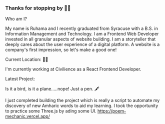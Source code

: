 ### Thanks for stopping by 🤸‍♀️

Who am I?

My name is Ruhama and I recently graduated from Syracuse with a B.S. in Information Management and Technology. I am a Frontend Web Developer invested in all granular aspects of website building. I am a storyteller that deeply cares about the user experience of a digital platform. A website is a company's first impression, so let's make a good one!

Current Location: 👩‍💼

I'm currently working at Civilience as a React Frontend Developer.


Latest Project:

Is it a bird, is it a plane.....nope! Just a pen. 🖋️

I just completed building the project which is really a script to automate my discovery of new Amharic words to aid my learning. I took the opportunity to practice some Three.js by ading some UI.
https://poem-mechanic.vercel.app/


<!--
**ruhamasahle/ruhamasahle** is a ✨ _special_ ✨ repository because its `README.md` (this file) appears on your GitHub profile.

Here are some ideas to get you started:

- 🔭 I’m currently working on ...
- 🌱 I’m currently learning ...
- 👯 I’m looking to collaborate on ...
- 🤔 I’m looking for help with ...
- 💬 Ask me about ...
- 📫 How to reach me: ...
- 😄 Pronouns: ...
- ⚡ Fun fact: ...
-->
